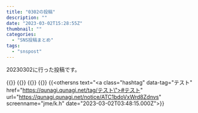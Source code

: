 ```yaml
---
title: "0302の投稿"
description: ""
date: "2023-03-02T15:28:55Z"
thumbnail: ""
categories:
  - "SNS投稿まとめ"
tags:
  - "snspost"
---
```

20230302に行った投稿です。
<!--more-->
{{<othersns text="やっぱなあ、その鯖の雰囲気っていうものが現状どうやっても生まれてしまう以上、鯖は気軽に移れないよなあ<br/>んで、ユーザー側が話題に合わせていろいろ移ったりできる仕組みがあればいいのかもしれないけど、そんな機能あってもうまく行く気がしないもんなあ" url="https://qunagi.qunagi.net/notice/ATCJlK16poNSvF6sOu" screenname="jme/k.h" date="2023-03-02T07:11:41.000Z">}}
{{<othersns text="2.5.1" url="https://qunagi.qunagi.net/notice/ATCE2q7w6UtZhxGzjM" screenname="jme/k.h" date="2023-03-02T06:07:37.000Z">}}
{{<othersns text="データとかが大きいところを止めると大変だけど、大きいところじゃないと変更の効果が出てこないんだろうなあ" url="https://qunagi.qunagi.net/notice/ATC613xAJGMjGQ44wa" screenname="jme/k.h" date="2023-03-02T04:37:40.000Z">}}
{{<othersns text="tesuto" url="https://qunagi.qunagi.net/notice/ATC1c8bpSk8WeCwbxo" screenname="jme/k.h" date="2023-03-02T03:48:20.000Z">}}
{{<othersns text="<a class=\"hashtag\" data-tag=\"テスト\" href=\"https://qunagi.qunagi.net/tag/テスト\">#テスト</a>" url="https://qunagi.qunagi.net/notice/ATC1bdoVxWrd8Zdnvs" screenname="jme/k.h" date="2023-03-02T03:48:15.000Z">}}
